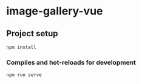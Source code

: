 # image-gallery-vue

## Project setup

```
npm install
```

### Compiles and hot-reloads for development

```
npm run serve
```
